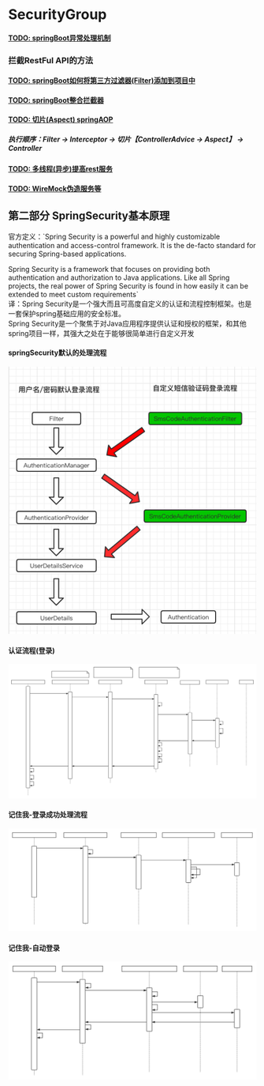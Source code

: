 # SecurityGroup

#### [TODO: springBoot异常处理机制](https://github.com/momokanni/SecurityGroup/blob/master/springBoot%E5%BC%82%E5%B8%B8%E5%A4%84%E7%90%86%E6%9C%BA%E5%88%B6.md)  

### 拦截RestFul API的方法  

#### [TODO: springBoot如何将第三方过滤器(Filter)添加到项目中]()  

#### [TODO: springBoot整合拦截器]()  

#### [TODO: 切片(Aspect) springAOP]()  

##### 执行顺序：Filter -> Interceptor -> 切片【ControllerAdvice -> Aspect】 -> Controller  

#### [TODO: 多线程(异步)提高rest服务]()  

#### [TODO: WireMock伪造服务等]()  

## 第二部分 SpringSecurity基本原理  

官方定义：`Spring Security is a powerful and highly customizable authentication and access-control framework. It is the de-facto standard for securing Spring-based applications.  

Spring Security is a framework that focuses on providing both authentication and authorization to Java applications. Like all Spring projects, the real power of Spring Security is found in how easily it can be extended to meet custom requirements`  
译：Spring Security是一个强大而且可高度自定义的认证和流程控制框架。也是一套保护spring基础应用的安全标准。  
   Spring Security是一个聚焦于对Java应用程序提供认证和授权的框架，和其他spring项目一样，其强大之处在于能够很简单进行自定义开发

#### springSecurity默认的处理流程  

![默认处理流程](https://github.com/momokanni/SecurityGroup/blob/master/img/process/%E9%BB%98%E8%AE%A4%E5%A4%84%E7%90%86%E6%B5%81%E7%A8%8B.png)  

#### 认证流程(登录)
![认证流程](https://github.com/momokanni/SecurityGroup/blob/master/img/process/%E8%AE%A4%E8%AF%81%E6%B5%81%E7%A8%8B%E6%A2%B3%E7%90%86(%E7%99%BB%E5%BD%95).svg)  

#### 记住我-登录成功处理流程  

![记住我-登录成功处理流程](https://github.com/momokanni/SecurityGroup/blob/master/img/process/%E8%AE%B0%E4%BD%8F%E6%88%91-%E7%99%BB%E5%BD%95%E6%88%90%E5%8A%9F%E5%A4%84%E7%90%86%E6%B5%81%E7%A8%8B.svg)  

#### 记住我-自动登录  

![记住我-自动登录](https://github.com/momokanni/SecurityGroup/blob/master/img/process/%E8%AE%B0%E4%BD%8F%E6%88%91-%E8%87%AA%E5%8A%A8%E7%99%BB%E5%BD%95.svg) 


